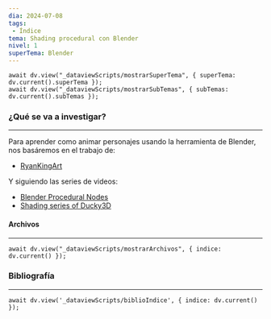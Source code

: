 ```yaml
---
dia: 2024-07-08
tags: 
 - Índice
tema: Shading procedural con Blender
nivel: 1
superTema: Blender
---
```

```dataviewjs
await dv.view("_dataviewScripts/mostrarSuperTema", { superTema: dv.current().superTema });
await dv.view("_dataviewScripts/mostrarSubTemas", { subTemas: dv.current().subTemas });
```
### ¿Qué se va a investigar?
---
Para aprender como animar personajes usando la herramienta de Blender, nos basáremos en el trabajo de:
* [RyanKingArt](https://www.youtube.com/@RyanKingArt)

Y siguiendo las series de videos:
* [Blender Procedural Nodes](https://youtu.be/O3gLBhC353Y?si=RJoWg3tKUzVtm3qx)
* [Shading series of Ducky3D](https://youtube.com/playlist?list=PLNShHVjao84dtGx6VxFhkeSDPX1gt4NuS&si=FIgNOiZ4jnpOfPF2)


#### Archivos
---
```dataviewjs
await dv.view("_dataviewScripts/mostrarArchivos", { indice: dv.current() });
```


### Bibliografía
---
```dataviewjs
await dv.view('_dataviewScripts/biblioIndice', { indice: dv.current() });
```